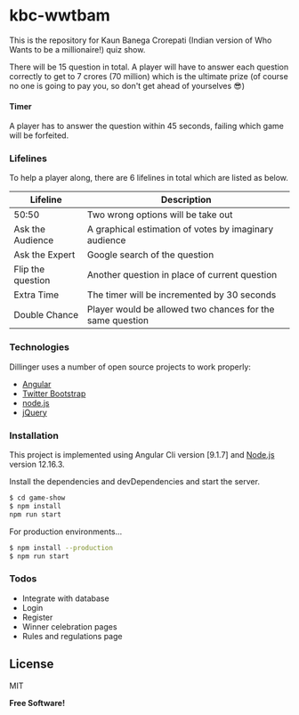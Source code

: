 # kbc-wwtbam
This is the repository for Kaun Banega Crorepati (Indian version of Who Wants to be a millionaire!) quiz show.

There will be 15 question in total. A player will have to answer each question correctly to get to 7 crores (70 million) which is the ultimate prize (of course no one is going to pay you, so don't get ahead of yourselves 😎)

#### Timer
A player has to answer the question within 45 seconds, failing which game will be forfeited.

### Lifelines

To help a player along, there are 6 lifelines in total which are listed as below.

| Lifeline | Description |
| ------ | ------ |
| 50:50 | Two wrong options will be take out|
| Ask the Audience | A graphical estimation of votes by imaginary audience |
| Ask the Expert | Google search of the question |
| Flip the question | Another question in place of current question |
| Extra Time | The timer will be incremented by 30 seconds |
| Double Chance | Player would be allowed two chances for the same question |
### Technologies

Dillinger uses a number of open source projects to work properly:

* [Angular]
* [Twitter Bootstrap]
* [node.js]
* [jQuery]

### Installation

This project is implemented using Angular Cli version [9.1.7] and [Node.js](https://nodejs.org/) version 12.16.3.

Install the dependencies and devDependencies and start the server.

```sh
$ cd game-show
$ npm install
npm run start
```

For production environments...

```sh
$ npm install --production
$ npm run start
```

### Todos

 - Integrate with database
 - Login
 - Register
 - Winner celebration pages
 - Rules and regulations page

License
----

MIT


**Free Software!**

[//]: # (These are reference links used in the body of this note and get stripped out when the markdown processor does its job. There is no need to format nicely because it shouldn't be seen. Thanks SO - http://stackoverflow.com/questions/4823468/store-comments-in-markdown-syntax)

   [git-repo-url]: <git@github.com:shekhawatbhawani87/kbc-wwtbam.git>
   [node.js]: <http://nodejs.org>
   [Twitter Bootstrap]: <http://twitter.github.com/bootstrap/>
   [jQuery]: <http://jquery.com>
   [Angular]: <https://angular.io/>
